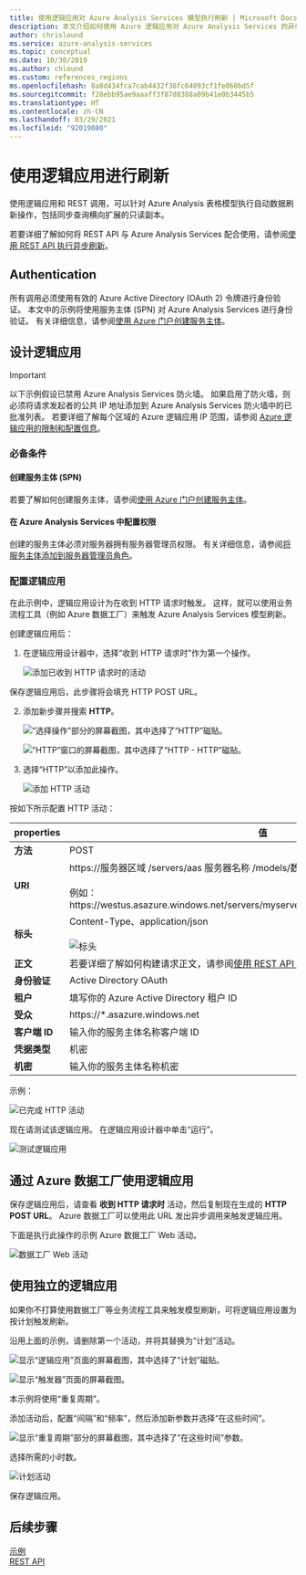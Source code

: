 ```yaml
---
title: 使用逻辑应用对 Azure Analysis Services 模型执行刷新 | Microsoft Docs
description: 本文介绍如何使用 Azure 逻辑应用对 Azure Analysis Services 的异步刷新进行编码。
author: chrislound
ms.service: azure-analysis-services
ms.topic: conceptual
ms.date: 10/30/2019
ms.author: chlound
ms.custom: references_regions
ms.openlocfilehash: 8a8d434fca7cab4432f38fc64093cf1fe060bd5f
ms.sourcegitcommit: f28ebb95ae9aaaff3f87d8388a09b41e0b3445b5
ms.translationtype: HT
ms.contentlocale: zh-CN
ms.lasthandoff: 03/29/2021
ms.locfileid: "92019080"
---
```

# <a name="refresh-with-logic-apps"></a>使用逻辑应用进行刷新

使用逻辑应用和 REST 调用，可以针对 Azure Analysis 表格模型执行自动数据刷新操作，包括同步查询横向扩展的只读副本。

若要详细了解如何将 REST API 与 Azure Analysis Services 配合使用，请参阅[使用 REST API 执行异步刷新](analysis-services-async-refresh.md)。

## <a name="authentication"></a>Authentication

所有调用必须使用有效的 Azure Active Directory (OAuth 2) 令牌进行身份验证。  本文中的示例将使用服务主体 (SPN) 对 Azure Analysis Services 进行身份验证。 有关详细信息，请参阅[使用 Azure 门户创建服务主体](../active-directory/develop/howto-create-service-principal-portal.md)。

## <a name="design-the-logic-app"></a>设计逻辑应用

> [!IMPORTANT]
> 以下示例假设已禁用 Azure Analysis Services 防火墙。 如果启用了防火墙，则必须将请求发起者的公共 IP 地址添加到 Azure Analysis Services 防火墙中的已批准列表。 若要详细了解每个区域的 Azure 逻辑应用 IP 范围，请参阅 [Azure 逻辑应用的限制和配置信息](../logic-apps/logic-apps-limits-and-config.md#configuration)。

### <a name="prerequisites"></a>必备条件

#### <a name="create-a-service-principal-spn"></a>创建服务主体 (SPN)

若要了解如何创建服务主体，请参阅[使用 Azure 门户创建服务主体](../active-directory/develop/howto-create-service-principal-portal.md)。

#### <a name="configure-permissions-in-azure-analysis-services"></a>在 Azure Analysis Services 中配置权限
 
创建的服务主体必须对服务器拥有服务器管理员权限。 有关详细信息，请参阅[将服务主体添加到服务器管理员角色](analysis-services-addservprinc-admins.md)。

### <a name="configure-the-logic-app"></a>配置逻辑应用

在此示例中，逻辑应用设计为在收到 HTTP 请求时触发。 这样，就可以使用业务流程工具（例如 Azure 数据工厂）来触发 Azure Analysis Services 模型刷新。

创建逻辑应用后：

1. 在逻辑应用设计器中，选择“收到 HTTP 请求时”作为第一个操作。 

   ![添加已收到 HTTP 请求时的活动](./media/analysis-services-async-refresh-logic-app/1.png)

保存逻辑应用后，此步骤将会填充 HTTP POST URL。

2. 添加新步骤并搜索 **HTTP**。  

   ![“选择操作”部分的屏幕截图，其中选择了“HTTP”磁贴。](./media/analysis-services-async-refresh-logic-app/9.png)

   ![“HTTP”窗口的屏幕截图，其中选择了“HTTP - HTTP”磁贴。](./media/analysis-services-async-refresh-logic-app/10.png)

3. 选择“HTTP”以添加此操作。 

   ![添加 HTTP 活动](./media/analysis-services-async-refresh-logic-app/2.png)

按如下所示配置 HTTP 活动：

|properties  |值  |
|---------|---------|
|**方法**     |POST         |
|**URI**     | https://服务器区域  /servers/aas 服务器名称  /models/数据库名称  /refreshes <br /> <br /> 例如：https:\//westus.asazure.windows.net/servers/myserver/models/AdventureWorks/refreshes|
|**标头**     |   Content-Type、application/json <br /> <br />  ![标头](./media/analysis-services-async-refresh-logic-app/6.png)    |
|**正文**     |   若要详细了解如何构建请求正文，请参阅[使用 REST API - POST /refreshes 执行异步刷新](analysis-services-async-refresh.md#post-refreshes)。 |
|**身份验证**     |Active Directory OAuth         |
|**租户**     |填写你的 Azure Active Directory 租户 ID         |
|**受众**     |https://*.asazure.windows.net         |
|**客户端 ID**     |输入你的服务主体名称客户端 ID         |
|**凭据类型**     |机密         |
|**机密**     |输入你的服务主体名称机密         |

示例：

![已完成 HTTP 活动](./media/analysis-services-async-refresh-logic-app/7.png)

现在请测试该逻辑应用。  在逻辑应用设计器中单击“运行”。 

![测试逻辑应用](./media/analysis-services-async-refresh-logic-app/8.png)

## <a name="consume-the-logic-app-with-azure-data-factory"></a>通过 Azure 数据工厂使用逻辑应用

保存逻辑应用后，请查看 **收到 HTTP 请求时** 活动，然后复制现在生成的 **HTTP POST URL**。  Azure 数据工厂可以使用此 URL 发出异步调用来触发逻辑应用。

下面是执行此操作的示例 Azure 数据工厂 Web 活动。

![数据工厂 Web 活动](./media/analysis-services-async-refresh-logic-app/11.png)

## <a name="use-a-self-contained-logic-app"></a>使用独立的逻辑应用

如果你不打算使用数据工厂等业务流程工具来触发模型刷新，可将逻辑应用设置为按计划触发刷新。

沿用上面的示例，请删除第一个活动，并将其替换为“计划”活动。 

![显示“逻辑应用”页面的屏幕截图，其中选择了“计划”磁贴。](./media/analysis-services-async-refresh-logic-app/12.png)

![显示“触发器”页面的屏幕截图。](./media/analysis-services-async-refresh-logic-app/13.png)

本示例将使用“重复周期”。 

添加活动后，配置“间隔”和“频率”，然后添加新参数并选择“在这些时间”。 

![显示“重复周期”部分的屏幕截图，其中选择了“在这些时间”参数。](./media/analysis-services-async-refresh-logic-app/16.png)

选择所需的小时数。

![计划活动](./media/analysis-services-async-refresh-logic-app/15.png)

保存逻辑应用。

## <a name="next-steps"></a>后续步骤

[示例](analysis-services-samples.md)  
[REST API](/rest/api/analysisservices/servers)